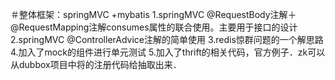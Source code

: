 ＃整体框架：springMVC +mybatis
1.springMVC @RequestBody注解＋@RequestMapping注解consumes属性的联合使用。主要用于接口的设计
2.springMVC @ControllerAdvice注解的简单使用
3.redis惊群问题的一个解思路
4.加入了mock的组件进行单元测试
5.加入了thrift的相关代码，官方例子．zk可以从dubbox项目中将的注册代码给抽取出来．




